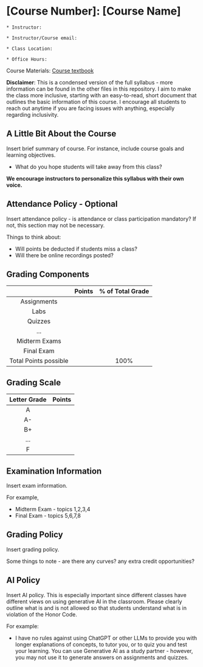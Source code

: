 # [Course Number]: [Course Name] 

    * Instructor:

    * Instructor/Course email:

    * Class Location:

    * Office Hours:

Course Materials: [Course textbook](https://www.google.com/)

**Disclaimer**: This is a condensed version of the full syllabus - more information can be found in the other files in this repository. I aim to make the class more inclusive, starting with an easy-to-read, short document that outlines the basic information of this course. I encourage all students to reach out anytime if you are facing issues with anything, especially regarding inclusivity.

## A Little Bit About the Course
Insert brief summary of course. For instance, include course goals and learning objectives.
* What do you hope students will take away from this class?

**We encourage instructors to personalize this syllabus with their own voice.**

## Attendance Policy - Optional
Insert attendance policy - is attendance or class participation mandatory? If not, this section may not be necessary. 

Things to think about:
* Will points be deducted if students miss a class?
* Will there be online recordings posted?

## Grading Components
|  	      | Points | % of Total Grade | 
|:-------:|:-----:|:-----:|  
| Assignments |  |  | 	 
| Labs |  |  | 
| Quizzes  |  |  |
| ...  |  |	 |  
| Midterm Exams  |  |  | 
| Final Exam  |  |  | 
| Total Points possible |  | 100% |

## Grading Scale
|Letter Grade| Points |
|:-----:|:-----:| 
|A|  |   	 
|A-|  |   
|B+|  |  
| ...  |  |	  
| F  |  |  

## Examination Information
Insert exam information. 

For example, 
* Midterm Exam - topics 1,2,3,4
* Final Exam - topics 5,6,7,8

## Grading Policy
Insert grading policy. 

Some things to note - are there any curves? any extra credit opportunities?

## AI Policy
Insert AI policy. This is especially important since different classes have different views on using generative AI in the classroom. Please clearly outline what is and is not allowed so that students understand what is in violation of the Honor Code. 

For example: 
*  I have no rules against using ChatGPT or other LLMs to provide you with longer explanations of concepts, to tutor you, or to quiz you and test your learning. You can use Generative AI as a study partner - however, you may not use it to generate answers on assignments and quizzes.

